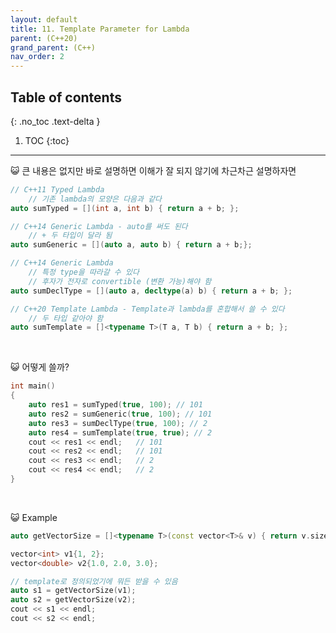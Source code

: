 ```yaml
---
layout: default
title: 11. Template Parameter for Lambda
parent: (C++20)
grand_parent: (C++)
nav_order: 2
---
```


## Table of contents
{: .no_toc .text-delta }

1. TOC
{:toc}

---

😺 큰 내용은 없지만 바로 설명하면 이해가 잘 되지 않기에 차근차근 설명하자면

```cpp
// C++11 Typed Lambda
    // 기존 lambda의 모양은 다음과 같다
auto sumTyped = [](int a, int b) { return a + b; }; 
```

```cpp
// C++14 Generic Lambda - auto를 써도 된다
    // + 두 타입이 달라 됨
auto sumGeneric = [](auto a, auto b) { return a + b;}; 
```

```cpp
// C++14 Generic Lambda
    // 특정 type을 따라갈 수 있다
    // 후자가 전자로 convertible (변환 가능)해야 함
auto sumDeclType = [](auto a, decltype(a) b) { return a + b; }; 
```

```cpp
// C++20 Template Lambda - Template과 lambda를 혼합해서 쓸 수 있다
    // 두 타입 같아야 함
auto sumTemplate = []<typename T>(T a, T b) { return a + b; }; 
```

<br>

😺 어떻게 쓸까?

```cpp
int main()
{
    auto res1 = sumTyped(true, 100); // 101
    auto res2 = sumGeneric(true, 100); // 101
    auto res3 = sumDeclType(true, 100); // 2
    auto res4 = sumTemplate(true, true); // 2
    cout << res1 << endl;   // 101
    cout << res2 << endl;   // 101
    cout << res3 << endl;   // 2
    cout << res4 << endl;   // 2
}
```

<br>

😺 Example

```cpp
auto getVectorSize = []<typename T>(const vector<T>& v) { return v.size(); };

vector<int> v1{1, 2};
vector<double> v2{1.0, 2.0, 3.0};

// template로 정의되었기에 뭐든 받을 수 있음
auto s1 = getVectorSize(v1);
auto s2 = getVectorSize(v2);
cout << s1 << endl;
cout << s2 << endl;
```